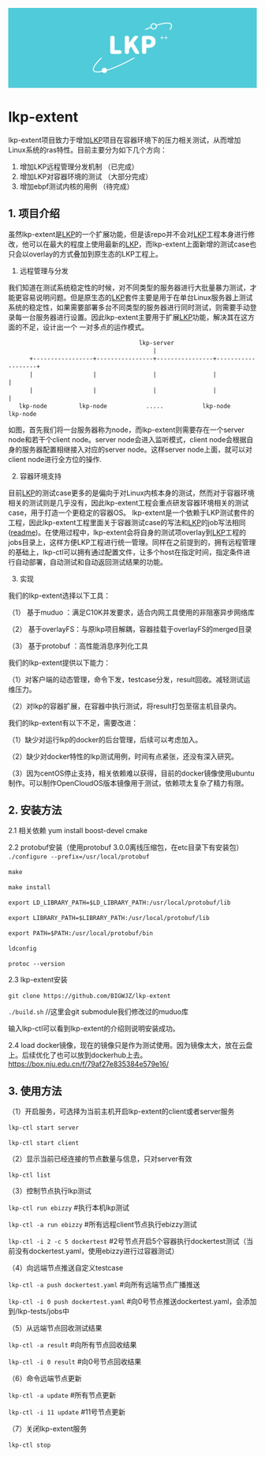 ![img](images/lkp.png)

# lkp-extent
lkp-extent项目致力于增加[LKP](https://github.com/intel/lkp-tests "LKP")项目在容器环境下的压力相关测试，从而增加Linux系统的ras特性。目前主要分为如下几个方向：
1. 增加LKP远程管理分发机制 （已完成）
2. 增加LKP对容器环境的测试 （大部分完成）
3. 增加ebpf测试内核的用例  （待完成）


## 1. 项目介绍
  虽然lkp-extent是[LKP](https://github.com/intel/lkp-tests "LKP")的一个扩展功能，但是该repo并不会对[LKP](https://github.com/intel/lkp-tests "LKP")工程本身进行修改，他可以在最大的程度上使用最新的[LKP](https://github.com/intel/lkp-tests "LKP")，而lkp-extent上面新增的测试case也只会以overlay的方式叠加到原生态的LKP工程上。

  1) 远程管理与分发
  
  我们知道在测试系统稳定性的时候，对不同类型的服务器进行大批量暴力测试，才能更容易说明问题。但是原生态的[LKP](https://github.com/intel/lkp-tests "LKP")套件主要是用于在单台Linux服务器上测试系统的稳定性，如果需要部署多台不同类型的服务器进行同时测试，则需要手动登录每一台服务器进行设置。因此lkp-extent主要用于扩展[LKP](https://github.com/intel/lkp-tests "LKP")功能，解决其在这方面的不足，设计出一个 一对多点的运作模式。

                                         lkp-server
                                             |
          +-----------------+----------------+----------------+-------------------+
          |                 |                |                |                   |
          |                 |                |                |                   |
       lkp-node         lkp-node           .....           lkp-node           lkp-node

  如图，首先我们将一台服务器称为node，而lkp-extent则需要存在一个server node和若干个client node。server node会进入监听模式，client node会根据自身的服务器配置相继接入对应的server node。这样server node上面，就可以对client node进行全方位的操作.

  2) 容器环境支持
  
  目前[LKP](https://github.com/intel/lkp-tests "LKP")的测试case更多的是偏向于对Linux内核本身的测试，然而对于容器环境相关的测试则是几乎没有，因此lkp-extent工程会重点研发容器环境相关的测试case，用于打造一个更稳定的容器OS。
  lkp-extent是一个依赖于LKP测试套件的工程，因此lkp-extent工程里面关于容器测试case的写法和[LKP](https://github.com/intel/lkp-tests "LKP")的job写法相同([readme](https://github.com/intel/lkp-tests/blob/master/doc/add-testcase.md "how to"))。在使用过程中，lkp-extent会将自身的测试项overlay到[LKP](https://github.com/intel/lkp-tests "LKP")工程的jobs目录上，这样方便LKP工程进行统一管理。同样在之前提到的，拥有远程管理的基础上，lkp-ctl可以拥有通过配置文件，让多个host在指定时间，指定条件进行自动部署，自动测试和自动返回测试结果的功能。
  
  3) 实现
  
  我们的lkp-extent选择以下工具：
  
  （1） 基于muduo  ：满足C10K并发要求，适合内网工具使用的非阻塞异步网络库
  
  （2） 基于overlayFS：与原lkp项目解耦，容器挂载于overlayFS的merged目录
  
  （3） 基于protobuf ：高性能消息序列化工具

  我们的lkp-extent提供以下能力：
  
  （1）对客户端的动态管理，命令下发，testcase分发，result回收。减轻测试运维压力。
  
  （2）对lkp的容器扩展，在容器中执行测试，将result打包至宿主机目录内。

  我们的lkp-extent有以下不足，需要改进：
  
  （1）缺少对运行lkp的docker的后台管理，后续可以考虑加入。
  
  （2）缺少对docker特性的lkp测试用例，时间有点紧张，还没有深入研究。
  
  （3）因为centOS停止支持，相关依赖难以获得，目前的docker镜像使用ubuntu制作。可以制作OpenCloudOS版本镜像用于测试，依赖项太复杂了精力有限。

  

## 2. 安装方法

  2.1 相关依赖  yum install boost-devel cmake
  
  2.2 protobuf安装（使用protobuf 3.0.0离线压缩包，在etc目录下有安装包）
  `./configure --prefix=/usr/local/protobuf`
  
  `make` 
  
  `make install`
  
  `export LD_LIBRARY_PATH=$LD_LIBRARY_PATH:/usr/local/protobuf/lib`
  
  `export LIBRARY_PATH=$LIBRARY_PATH:/usr/local/protobuf/lib`
  
  `export PATH=$PATH:/usr/local/protobuf/bin`
  
  `ldconfig`
  
  `protoc --version`
  
  2.3 lkp-extent安装
  
  `git clone https://github.com/BIGWJZ/lkp-extent`
  
  `./build.sh` //这里会git submodule我们修改过的muduo库
  
  输入lkp-ctl可以看到lkp-extent的介绍则说明安装成功。
  
  2.4 load docker镜像，现在的镜像只是作为测试使用。因为镜像太大，放在云盘上。后续优化了也可以放到dockerhub上去。https://box.nju.edu.cn/f/79af27e835384e579e16/


## 3. 使用方法


（1）开启服务，可选择为当前主机开启lkp-extent的client或者server服务

  `lkp-ctl start server`
    
  `lkp-ctl start client`
    
（2）显示当前已经连接的节点数量与信息，只对server有效

  `lkp-ctl list`
    
（3）控制节点执行lkp测试

  `lkp-ctl run ebizzy`  #执行本机lkp测试
    
  `lkp-ctl -a run ebizzy` #所有远程client节点执行ebizzy测试
     
  `lkp-ctl -i 2 -c 5 dockertest`  #2号节点开启5个容器执行dockertest测试（当前没有dockertest.yaml，使用ebizzy进行过容器测试）
  
（4）向远端节点推送自定义testcase

  `lkp-ctl -a push dockertest.yaml`  #向所有远端节点广播推送
    
  `lkp-ctl -i 0 push dockertest.yaml`   #向0号节点推送dockertest.yaml，会添加到/lkp-tests/jobs中
    
（5）从远端节点回收测试结果

  `lkp-ctl -a result`  #向所有节点回收结果
    
  `lkp-ctl -i 0 result`  #向0号节点回收结果
    
（6）命令远端节点更新

  `lkp-ctl -a update`  #所有节点更新
    
  `lkp-ctl -i 11 update`  #11号节点更新
    
（7）关闭lkp-extent服务

  `lkp-ctl stop`






